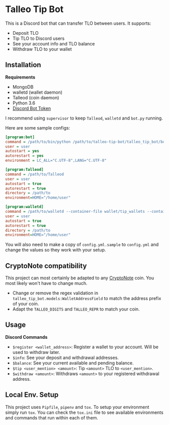 # Talleo Tip Bot

This is a Discord bot that can transfer TLO between users. It supports:

- Deposit TLO
- Tip TLO to Discord users
- See your account info and TLO balance
- Withdraw TLO to your wallet

## Installation

**Requirements**

- MongoDB
- walletd (wallet daemon)
- Talleod (coin daemon)
- Python 3.6
- [Discord Bot Token](https://discordapp.com/developers/applications/me)

I recommend using `supervisor` to keep `Talleod`, `walletd`
and `bot.py` running.

Here are some sample configs:

```ini
[program:bot]
command = /path/to/bin/python /path/to/talleo-tip-bot/talleo_tip_bot/bot.py
user = user
autostart = yes
autorestart = yes
environment = LC_ALL="C.UTF-8",LANG="C.UTF-8"

[program:Talleod]
command = /path/to/Talleod
user = user
autostart = true
autorestart = true
directory = /path/to
environment=HOME="/home/user"

[program:walletd]
command = /path/to/walletd --container-file wallet/tip_wallets --container-password ******
user = user
autostart = true
autorestart = true
directory = /path/to
environment=HOME="/home/user"
```

You will also need to make a copy of `config.yml.sample` to `config.yml` and
change the values so they work with your setup.

## CryptoNote compatibility

This project can most certainly be adapted to any
[CryptoNote](https://github.com/forknote/cryptonote-generator) coin.
You most likely won't have to change much.

- Change or remove the regex validation in `talleo_tip_bot.models:WalletAddressField`
to match the address prefix of your coin.
- Adapt the `TALLEO_DIGITS` and `TALLEO_REPR` to match your coin.

## Usage

**Discord Commands**

- `$register <wallet_address>`: Register a wallet to your account.
Will be used to withdraw later.
- `$info`: See your deposit and withdrawal addresses.
- `$balance`: See your current available and pending balance.
- `$tip <user_mention> <amount>`: Tip `<amount>` TLO to `<user_mention>`.
- `$withdraw <amount>`: Withdraws `<amount>` to your registered
withdrawal address.

## Local Env. Setup

This project uses `Pipfile`, `pipenv` and `tox`. To setup your environment
simply run `tox`. You can check the `tox.ini` file to see available environments
and commands that run within each of them.
